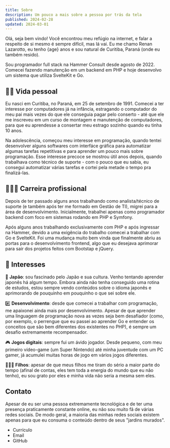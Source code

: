 ```yaml
---
title: Sobre
description: Um pouco a mais sobre a pessoa por trás da tela
published: 2024-02-28
updated: 2024-03-01
---
```


<script lang="ts">
    import Link from "$lib/components/Link.svelte";
    import { differenceInYears } from "date-fns";

    const age = differenceInYears(new Date(), "1991-09-25 05:25:00");
</script>

Olá, seja bem vindo! Você encontrou meu refúgio na internet, e falar a respeito de si mesmo é sempre difícil, mas lá vai. Eu me chamo Renan Lazarotto, eu tenho {age} anos e sou natural de Curitiba, Paraná (onde eu também resido).

Sou programador full stack na Hammer Consult desde agosto de 2022. Comecei fazendo manutenção em um backend em PHP e hoje desenvolvo um sistema que utiliza SvelteKit e Go.

## 🧔🏻 Vida pessoal

Eu nasci em Curitiba, no Paraná, em 25 de setembro de 1991. Comecei a ter interesse por computadores já na infância, estragando o computador do meu pai mais vezes do que ele conseguia pagar pelo conserto - até que ele me inscreveu em um curso de montagem e manutenção de computadores, para que eu aprendesse a consertar meu estrago sozinho quando eu tinha 10 anos.

Na adolescência, começou meu interesse em programação, quando tentei desenvolver alguns softwares com interfáce gráfica para automatizar algumas tarefas repetitivas e para aprender um pouco mais sobre programação. Esse interesse precoce se mostrou útil anos depois, quando trabalhava como técnico de suporte - com o pouco que eu sabia, eu consegui automatizar várias tarefas e cortei pela metade o tempo pra finalizá-las.

## 👷🏻‍♂️ Carreira profissional

Depois de ter passado alguns anos trabalhando como analista/técnico de suporte (e também após ter me formado em Gestão de TI), migrei para a área de desenvolvimento. Inicialmente, trabalhei apenas como programador backend com foco em sistemas rodando em PHP e <Link href="https://symfony.com" target="_blank">Symfony</Link>.

Após alguns anos trabalhando exclusivamente com PHP e após ingressar na Hammer, devido a uma exigência do trabalho comecei a trabalhar com Go e SvelteKit. Foi uma mudança muito bem vinda que finalmente abriu as portas para o desenvolvimento frontend, algo que eu desejava aprimorar para sair dos projetos feitos com Bootstap e jQuery.

## 🎯 Interesses

🎌 **Japão**: sou fascinado pelo Japão e sua cultura. Venho tentando aprender japonês há algum tempo. Embora ainda não tenha conseguido uma rotina de estudos, estou sempre vendo conteúdos sobre o idioma japonês e aprimorando de pouquinho em pouquinho o que sei sobre ele.

#️⃣ **Desenvolvimento**: desde que comecei a trabalhar com programação, me apaixonei ainda mais por desenvolvimento. Apesar de que aprender uma linguagem de programação nova as vezes seja bem desafiador (como, por exemplo, o perrengue que eu passei ao aprender Go e entender os conceitos que são bem diferentes dos existentes no PHP), é sempre um desafio extremamente recompensador.

🎮 **Jogos digitais**: sempre fui um ávido jogador. Desde pequeno, com meu primeiro vídeo-game (um Super Nintendo) até minha juventude com um PC gamer, já acumulei muitas horas de jogo em vários jogos diferentes.

👨‍👧‍👦 **Filhos**: apesar de que meus filhos me tiram do sério a maior parte do tempo (afinal de contas, eles tem toda a energia do mundo que eu não tenho), eu sou grato por eles e minha vida não seria a mesma sem eles.

## Contato

Apesar de eu ser uma pessoa extremamente tecnológica e de ter uma presença praticamente constante online, eu não sou muito fã de várias redes sociais. De modo geral, a maioria das minhas redes sociais existem apenas para que eu consuma o conteúdo dentro de seus "jardins murados".

-   <Link href="/curriculo">Currículo</Link>
-   <Link href="mailto:renanlazarotto@gmail.com">Email</Link>
-   <Link href="https://github.com/RenanLazarotto" target="_blank">GitHub</Link>
